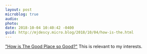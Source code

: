 ```yaml
---
layout: post
microblog: true
audio: 
photo: 
date: 2018-10-04 10:40:42 -0400
guid: http://mjdescy.micro.blog/2018/10/04/how-is-the.html
---
```

["How is The Good Place so Good?"](https://www.nytimes.com/interactive/2018/10/04/magazine/good-place-michael-schur-philosophy.html) This is relevant to my interests.

